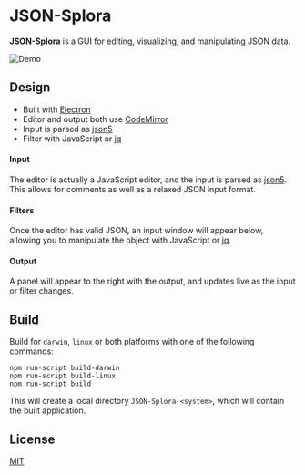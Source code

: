 # JSON-Splora

**JSON-Splora** is a GUI for editing, visualizing, and manipulating JSON data.

![Demo](https://github.com/wellsjo/json-splora/blob/master/app/assets/demo.gif)

## Design
- Built with [Electron](http://electron.atom.io/)
- Editor and output both use [CodeMirror](https://codemirror.net/)
- Input is parsed as [json5](http://json5.org/)
- Filter with JavaScript or [jq](https://stedolan.github.io/jq/)

#### Input
The editor is actually a JavaScript editor, and the input is parsed as [json5](http://json5.org/). This allows for comments as well as a relaxed JSON input format.

#### Filters
Once the editor has valid JSON, an input window will appear below, allowing you to manipulate the object with JavaScript or [jq](https://stedolan.github.io/jq/).

#### Output
A panel will appear to the right with the output, and updates live as the input or filter changes.

## Build
Build for `darwin`, `linux` or both platforms with one of the following commands:
```
npm run-script build-darwin
npm run-script build-linux
npm run-script build
```
This will create a local directory `JSON-Splora-<system>`, which will contain the built application.

## License
[MIT](https://github.com/wellsjo/json-splora/blob/master/LICENSE)
